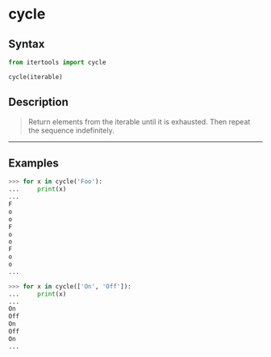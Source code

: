 # cycle

## Syntax

```python
from itertools import cycle

cycle(iterable)
```

## Description

> Return elements from the iterable until it is exhausted.
> Then repeat the sequence indefinitely.

---

## Examples

```python
>>> for x in cycle('Foo'):
...     print(x)
... 
F
o
o
F
o
o
F
o
o
... 
```

```python
>>> for x in cycle(['On', 'Off']):
...     print(x)
... 
On
Off
On
Off
On
... 
```
